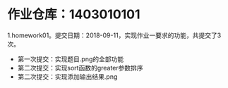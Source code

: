 # 作业仓库：1403010101
1.homework01。提交日期：2018-09-11，实现作业一要求的功能，共提交了3次。<br>
* 第一次提交：实现题目.png的全部功能
* 第二次提交：实现sort函数的greater参数排序
* 第二次提交：实现添加输出结果.png
